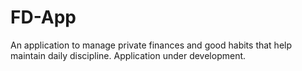 # FD-App
An application to manage private finances and good habits that help maintain daily discipline. Application under development.
